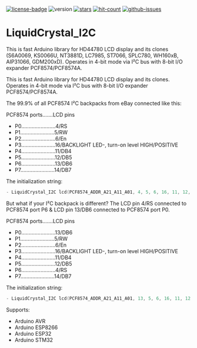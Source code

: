 [![license-badge][]][license] ![version] [![stars][]][stargazers] [![hit-count][]][count] [![github-issues][]][issues]

# LiquidCrystal_I2C

This is fast Arduino library for HD44780 LCD display and its clones (S6A0069, KS0066U, NT3881D, LC7985, ST7066, SPLC780, WH160xB, AIP31066, GDM200xD). Operates in 4-bit mode via I²C bus with 8-bit I/O expander PCF8574/PCF8574A.

This is fast Arduino library for HD44780 LCD display and its clones. Operates in 4-bit mode via I²C bus with 8-bit I/O expander PCF8574/PCF8574A.

The 99.9% of all PCF8574 I²C backpacks from eBay connected like this:

PCF8574 ports.......LCD pins
- P0.......................4/RS
- P1.......................5/RW
- P2.......................6/En
- P3.......................16/BACKLIGHT LED-, turn-on level HIGH/POSITIVE
- P4.......................11/DB4
- P5.......................12/DB5
- P6.......................13/DB6
- P7.......................14/DB7

The initialization string:
```C++
- LiquidCrystal_I2C lcd(PCF8574_ADDR_A21_A11_A01, 4, 5, 6, 16, 11, 12, 13, 14, POSITIVE);
```
But what if your I²C backpack is different? The LCD pin 4/RS connected to PCF8574 port P6 & LCD pin 13/DB6 connected to PCF8574 port P0.

PCF8574 ports.......LCD pins
- P0.......................13/DB6
- P1.......................5/RW
- P2.......................6/En
- P3.......................16/BACKLIGHT LED-, turn-on level HIGH/POSITIVE
- P4.......................11/DB4
- P5.......................12/DB5
- P6.......................4/RS
- P7.......................14/DB7

The initialization string:
```C++
- LiquidCrystal_I2C lcd(PCF8574_ADDR_A21_A11_A01, 13, 5, 6, 16, 11, 12, 4, 14, POSITIVE);
```

Supports:

- Arduino AVR
- Arduino ESP8266
- Arduino ESP32
- Arduino STM32

[license-badge]: https://img.shields.io/badge/License-GPLv3-blue.svg
[license]:       https://choosealicense.com/licenses/gpl-3.0/
[version]:       https://img.shields.io/badge/Version-1.2.4-green.svg
[stars]:         https://img.shields.io/github/stars/enjoyneering/LiquidCrystal_I2C.svg
[stargazers]:    https://github.com/enjoyneering/LiquidCrystal_I2C/stargazers
[hit-count]:     http://hits.dwyl.io/enjoyneering/LiquidCrystal_I2C/badges.svg
[count]:         http://hits.dwyl.io/enjoyneering/LiquidCrystal_I2C/badges
[github-issues]: https://img.shields.io/github/issues/enjoyneering/LiquidCrystal_I2C.svg
[issues]:        https://github.com/enjoyneering/LiquidCrystal_I2C/issues/
